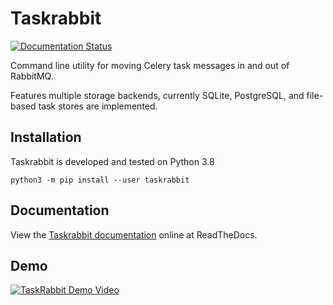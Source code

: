 # Taskrabbit

[![Documentation Status](https://readthedocs.org/projects/taskrabbit/badge/?version=latest&style=flat)](http://taskrabbit.readthedocs.org)

Command line utility for moving Celery task messages
in and out of RabbitMQ.

Features multiple storage backends, currently SQLite, PostgreSQL, and file-based
task stores are implemented.

## Installation

Taskrabbit is developed and tested on Python 3.8

`python3 -m pip install --user taskrabbit`

## Documentation

View the [Taskrabbit documentation](https://taskrabbit.readthedocs.io/en/latest/) online at ReadTheDocs.

## Demo

[![TaskRabbit Demo Video](https://i.vimeocdn.com/video/1015490294.jpg?mw=960&mh=540)](https://vimeo.com/490947780)

